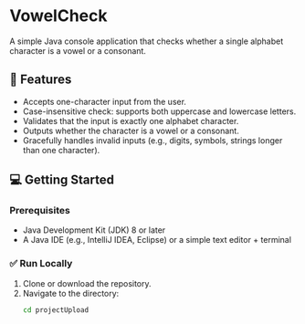 # VowelCheck

A simple Java console application that checks whether a single alphabet character is a vowel or a consonant.

## 📝 Features

- Accepts one-character input from the user.
- Case-insensitive check: supports both uppercase and lowercase letters.
- Validates that the input is exactly one alphabet character.
- Outputs whether the character is a vowel or a consonant.
- Gracefully handles invalid inputs (e.g., digits, symbols, strings longer than one character).

## 💻 Getting Started

### Prerequisites

- Java Development Kit (JDK) 8 or later
- A Java IDE (e.g., IntelliJ IDEA, Eclipse) or a simple text editor + terminal

### ✅ Run Locally

1. Clone or download the repository.
2. Navigate to the directory:
   ```bash
   cd projectUpload


